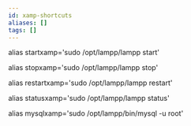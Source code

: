 ```yaml
---
id: xamp-shortcuts
aliases: []
tags: []
---
```



alias startxamp='sudo /opt/lampp/lampp start'


alias stopxamp='sudo /opt/lampp/lampp stop'


alias restartxamp='sudo /opt/lampp/lampp restart'


alias statusxamp='sudo /opt/lampp/lampp status'


alias mysqlxamp='sudo /opt/lampp/bin/mysql -u root'


